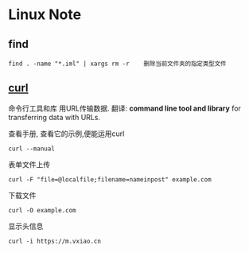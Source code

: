 # Linux Note



## find

```shell
find . -name "*.iml" | xargs rm -r    删除当前文件夹的指定类型文件
```



## [curl](https://curl.haxx.se/)

命令行工具和库 用URL传输数据. 翻译: **command line tool and library** for transferring data with URLs.



查看手册, 查看它的示例,便能运用curl

```shell
curl --manual
```

表单文件上传

```shell
curl -F "file=@localfile;filename=nameinpost" example.com
```

下载文件

```shell
curl -O example.com
```

显示头信息

```shell
curl -i https://m.vxiao.cn
```

